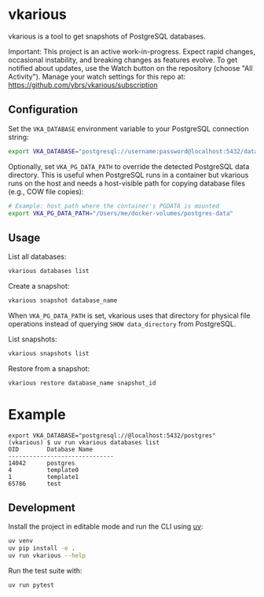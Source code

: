 # vkarious

vkarious is a tool to get snapshots of PostgreSQL databases.

Important: This project is an active work-in-progress. Expect rapid changes, occasional instability, and breaking changes as features evolve. To get notified about updates, use the Watch button on the repository (choose "All Activity"). Manage your watch settings for this repo at: https://github.com/ybrs/vkarious/subscription

## Configuration

Set the `VKA_DATABASE` environment variable to your PostgreSQL connection string:

```bash
export VKA_DATABASE="postgresql://username:password@localhost:5432/database_name"
```

Optionally, set `VKA_PG_DATA_PATH` to override the detected PostgreSQL data directory. This is useful when PostgreSQL runs in a container but vkarious runs on the host and needs a host-visible path for copying database files (e.g., COW file copies):

```bash
# Example: host path where the container's PGDATA is mounted
export VKA_PG_DATA_PATH="/Users/me/docker-volumes/postgres-data"
```

## Usage

List all databases:
```bash
vkarious databases list
```

Create a snapshot:
```bash
vkarious snapshot database_name
```

When `VKA_PG_DATA_PATH` is set, vkarious uses that directory for physical file operations instead of querying `SHOW data_directory` from PostgreSQL.

List snapshots:
```bash
vkarious snapshots list
```

Restore from a snapshot:
```bash
vkarious restore database_name snapshot_id
```

# Example
```
export VKA_DATABASE="postgresql://@localhost:5432/postgres"
(vkarious) $ uv run vkarious databases list
OID        Database Name
------------------------------
14042      postgres
4          template0
1          template1
65786      test
```



## Development

Install the project in editable mode and run the CLI using
[uv](https://docs.astral.sh/uv/):

```bash
uv venv
uv pip install -e .
uv run vkarious --help
```

Run the test suite with:

```bash
uv run pytest
```
